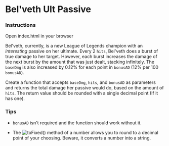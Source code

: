 # Bel'veth Ult Passive

### Instructions

Open index.html in your browser </br>

Bel'veth, currently, is a new League of Legends champion with an <i>interesting</i> passive on her ultimate. Every 2 `hits`, Bel'veth does a burst of true damage to her target. However, each burst increases the damage of the next burst by the amount that was just dealt, stacking infinitely. The `baseDmg` is also increased by 0.12% for each point in `bonusAD` (12% per 100 `bonusAD`). </br>

Create a function that accepts `baseDmg`, `hits`, and `bonusAD` as parameters and returns the total damage her passive would do, based on the amount of `hits`. The return value should be rounded with a single decimal point (If it has one).

### Tips

- `bonusAD` isn't required and the function should work without it. </br>

- The ![toFixed()](https://developer.mozilla.org/en-US/docs/Web/JavaScript/Reference/Global_Objects/Number/toFixed) method of a number allows you to round to a decimal point of your choosing. Beware, it converts a number into a string.
